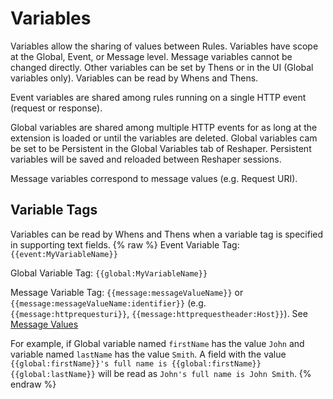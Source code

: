 # Variables

Variables allow the sharing of values between Rules. Variables have scope at the Global, Event, or Message level. Message variables cannot be changed directly. Other variables can be set by Thens or in the UI (Global variables only). Variables can be read by Whens and Thens.

Event variables are shared among rules running on a single HTTP event (request or response).

Global variables are shared among multiple HTTP events for as long at the extension is loaded or until the variables are deleted. Global variables cam be set to be Persistent in the Global Variables tab of Reshaper. Persistent variables will be saved and reloaded between Reshaper sessions.

Message variables correspond to message values (e.g. Request URI).

## Variable Tags

Variables can be read by Whens and Thens when a variable tag is specified in supporting text fields.
{% raw %}
Event Variable Tag: `{{event:MyVariableName}}`

Global Variable Tag: `{{global:MyVariableName}}`

Message Variable Tag: `{{message:messageValueName}}` or `{{message:messageValueName:identifier}}` (e.g. `{{message:httprequesturi}}`, `{{message:httprequestheader:Host}}`). See [Message Values](Rules.html#message-values)

For example, if Global variable named `firstName` has the value `John` and variable named `lastName` has the value `Smith`. A field with the value `{{global:firstName}}'s full name is {{global:firstName}} {{global:lastName}}` will be read as `John's full name is John Smith`.
{% endraw %}

